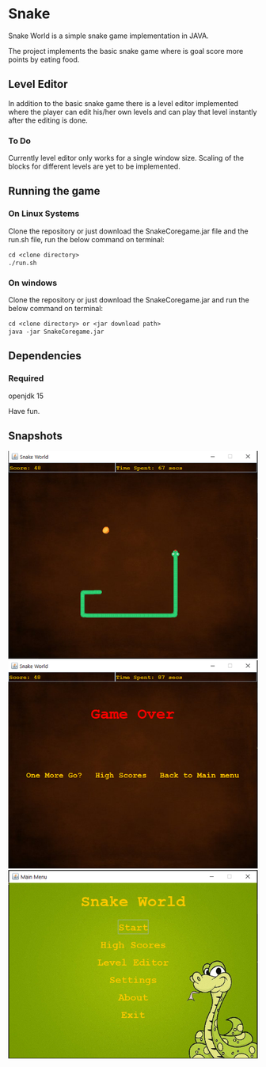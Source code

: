 # Snake
Snake World is a simple snake game implementation in JAVA. 

The project implements the basic snake game where is goal score more points by eating food.

## Level Editor
In addition to the basic snake game there is a level editor implemented where the player can edit his/her own
levels and can play that level instantly after the editing is done.

### To Do
Currently level editor only works for a single window size. Scaling of the blocks for different levels are
yet to be implemented.

## Running the game

### On Linux Systems 
Clone the repository or just download the SnakeCoregame.jar file and the run.sh file, run the below command on terminal:
```
cd <clone directory>
./run.sh
```

### On windows
Clone the repository or just download the SnakeCoregame.jar and run the below command on terminal:
```
cd <clone directory> or <jar download path>
java -jar SnakeCoregame.jar
```

## Dependencies
### Required
openjdk 15

Have fun.

## Snapshots
![a](https://github.com/kartikkadur/Snake/blob/main/img1.png)
![alt text](https://github.com/kartikkadur/Snake/blob/main/img2.png)
![alt text](https://github.com/kartikkadur/Snake/blob/main/img3.png)

